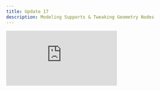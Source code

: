 ```yaml
---
title: Update 17
description: Modeling Supports & Tweaking Geometry Nodes
---
```

<div class="embed-wrapper"><iframe src="https://www.youtube.com/embed/U7mtX-wCe84?si=2uLJaPQ1BcTgFNT3" title="YouTube video player" frameborder="0" allow="accelerometer; autoplay; clipboard-write; encrypted-media; gyroscope; picture-in-picture; web-share" referrerpolicy="strict-origin-when-cross-origin" allowfullscreen></iframe></div>
